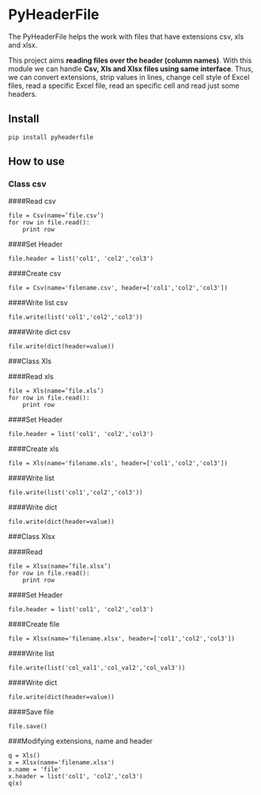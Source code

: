 # PyHeaderFile

The PyHeaderFile helps the work with files that have extensions csv, xls and xlsx.

This project aims **reading files over the header (column names)**. With this module we can handle **Csv, Xls and Xlsx files using same interface**. Thus, we can convert extensions, strip values in lines, change cell style of Excel files, read a specific Excel file, read an specific cell and read just some headers.

## Install
```pip install pyheaderfile```

## How to use
### Class csv

####Read csv
```
file = Csv(name=’file.csv’)
for row in file.read():
    print row  
```

####Set Header
```
file.header = list('col1', 'col2','col3')
```

####Create csv
```
file = Csv(name='filename.csv', header=['col1','col2','col3'])
```

####Write list csv
```
file.write(list('col1','col2','col3'))
```

####Write dict csv
```
file.write(dict(header=value))
```
###Class Xls

####Read xls
```
file = Xls(name=’file.xls’)
for row in file.read():
    print row  
```

####Set Header
```
file.header = list('col1', 'col2','col3')
```

####Create xls
```
file = Xls(name='filename.xls', header=['col1','col2','col3'])
```

####Write list
```
file.write(list('col1','col2','col3'))
```

####Write dict
```
file.write(dict(header=value))
```

###Class Xlsx

####Read
```
file = Xlsx(name=’file.xlsx’)
for row in file.read():
    print row  
```

####Set Header
```
file.header = list('col1', 'col2','col3')
```

####Create file
```
file = Xlsx(name='filename.xlsx', header=['col1','col2','col3'])
```

####Write list
```
file.write(list('col_val1','col_val2','col_val3'))
```

####Write dict
```
file.write(dict(header=value))
```

####Save file
```
file.save()
```

###Modifying extensions, name and header
```
q = Xls()
x = Xlsx(name='filename.xlsx')
x.name = 'file'
x.header = list('col1', 'col2','col3')
q(x)
```
